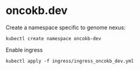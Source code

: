 # oncokb.dev

Create a namespace specific to genome nexus:
```
kubectl create namespace oncokb-dev
```

Enable ingress
```
kubectl apply -f ingress/ingress_oncokb_dev.yml
```